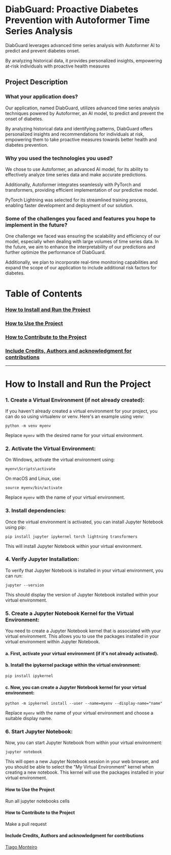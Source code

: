 # DiabGuard: Proactive Diabetes Prevention with Autoformer Time Series Analysis
DiabGuard leverages advanced time series analysis with Autoformer AI to predict and prevent diabetes onset. 

By analyzing historical data, it provides personalized insights, empowering at-risk individuals with proactive health measures


## Project Description

### What your application does?

Our application, named DiabGuard, utilizes advanced time series analysis techniques powered by Autoformer, an AI model, to predict and prevent the onset of diabetes. 

By analyzing historical data and identifying patterns, DiabGuard offers personalized insights and recommendations for individuals at risk, empowering them to take proactive measures towards better health and diabetes prevention. 
 
### Why you used the technologies you used?

We chose to use Autoformer, an advanced AI model, for its ability to effectively analyze time series data and make accurate predictions. 

Additionally, Autoformer integrates seamlessly with PyTorch and transformers, providing efficient implementation of our predictive model. 

PyTorch Lightning was selected for its streamlined training process, enabling faster development and deployment of our solution.    
    
### Some of the challenges you faced and features you hope to implement in the future?

One challenge we faced was ensuring the scalability and efficiency of our model, especially when dealing with large volumes of time series data. In the future, we aim to enhance the interpretability of our predictions and further optimize the performance of DiabGuard. 

Additionally, we plan to incorporate real-time monitoring capabilities and expand the scope of our application to include additional risk factors for diabetes.



# Table of Contents
### [ How to Install and Run the Project ](#How_to_install)

### [ How to Use the Project ](#How_to_use)

### [ How to Contribute to the Project ](#how_to_contribute)

### [ Include Credits, Authors and acknowledgment for contributions ](#credits)


----



<a name="How_to_install">

# How to Install and Run the Project

### 1. Create a Virtual Environment (if not already created):
If you haven't already created a virtual environment for your project, you can do so using virtualenv or venv. Here's an example using venv:

```
python -m venv myenv
```


Replace ```myenv``` with the desired name for your virtual environment.

### 2. Activate the Virtual Environment:
On Windows, activate the virtual environment using:

```
myenv\Scripts\activate
```


On macOS and Linux, use:
```
source myenv/bin/activate
```
Replace ```myenv``` with the name of your virtual environment.


### 3. Install dependencies:
Once the virtual environment is activated, you can install Jupyter Notebook using pip:

```
pip install jupyter ipykernel torch lightning transformers
```
This will install Jupyter Notebook within your virtual environment.

### 4. Verify Jupyter Installation:
To verify that Jupyter Notebook is installed in your virtual environment, you can run:


```
jupyter --version
```

This should display the version of Jupyter Notebook installed within your virtual environment.

### 5. Create a Jupyter Notebook Kernel for the Virtual Environment:
You need to create a Jupyter Notebook kernel that is associated with your virtual environment. This allows you to use the packages installed in your virtual environment within Jupyter Notebook.

#### a. First, activate your virtual environment (if it's not already activated).

#### b. Install the ipykernel package within the virtual environment:

```
pip install ipykernel
```
#### c. Now, you can create a Jupyter Notebook kernel for your virtual environment:


```
python -m ipykernel install --user --name=myenv --display-name="name"
```

Replace ```myenv``` with the name of your virtual environment and choose a suitable display name.

### 6. Start Jupyter Notebook:
Now, you can start Jupyter Notebook from within your virtual environment:

```
jupyter notebook
```
This will open a new Jupyter Notebook session in your web browser, and you should be able to select the "My Virtual Environment" kernel when creating a new notebook. This kernel will use the packages installed in your virtual environment.
</a>

<a name="How_to_use">


#### How to Use the Project

Run all jupyter notebooks cells
</a>


<a name="how_to_contribute">


#### How to Contribute to the Project

Make a pull request

</a>

<a name="credits">

#### Include Credits, Authors and acknowledgment for contributions

[Tiago Monteiro]((https://www.linkedin.com/in/tiago-monteiro-/)https://www.linkedin.com/in/tiago-monteiro-/)



</a>
